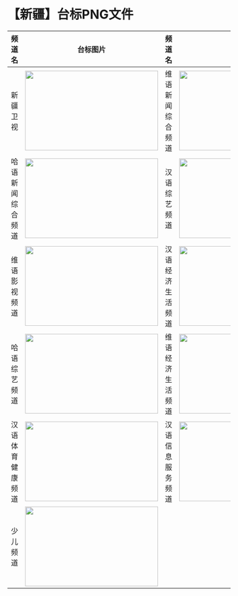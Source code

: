 # 【新疆】台标PNG文件
|频道名|台标图片|频道名|台标图片|
|:---|:---:|:---|:---:|
|新疆卫视|<img src="https://raw.githubusercontent.com/taksssss/TVlogo/main/img/Xinjiang.png" width="300" height="180">|维语新闻综合频道|<img src="https://raw.githubusercontent.com/taksssss/TVlogo/main/img/Xinjiang1.png" width="300" height="180">|
|哈语新闻综合频道|<img src="https://raw.githubusercontent.com/taksssss/TVlogo/main/img/Xinjiang2.png" width="300" height="180">|汉语综艺频道|<img src="https://raw.githubusercontent.com/taksssss/TVlogo/main/img/Xinjiang3.png" width="300" height="180">|
|维语影视频道|<img src="https://raw.githubusercontent.com/taksssss/TVlogo/main/img/Xinjiang4.png" width="300" height="180">|汉语经济生活频道|<img src="https://raw.githubusercontent.com/taksssss/TVlogo/main/img/Xinjiang5.png" width="300" height="180">|
|哈语综艺频道|<img src="https://raw.githubusercontent.com/taksssss/TVlogo/main/img/Xinjiang6.png" width="300" height="180">|维语经济生活频道|<img src="https://raw.githubusercontent.com/taksssss/TVlogo/main/img/Xinjiang7.png" width="300" height="180">|
|汉语体育健康频道|<img src="https://raw.githubusercontent.com/taksssss/TVlogo/main/img/Xinjiang8.png" width="300" height="180">|汉语信息服务频道|<img src="https://raw.githubusercontent.com/taksssss/TVlogo/main/img/Xinjiang9.png" width="300" height="180">|
|少儿频道|<img src="https://raw.githubusercontent.com/taksssss/TVlogo/main/img/Xinjiang10.png" width="300" height="180">|
